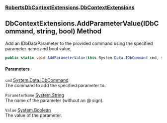 ### [RobertsDbContextExtensions](RobertsDbContextExtensions 'RobertsDbContextExtensions').[DbContextExtensions](DbContextExtensions 'RobertsDbContextExtensions.DbContextExtensions')
## DbContextExtensions.AddParameterValue(IDbCommand, string, bool) Method
Add an IDbDataParameter to the provided command using the specified
parameter name and bool value.
```csharp
public static void AddParameterValue(this System.Data.IDbCommand cmd, string ParameterName, bool Value);
```
#### Parameters
<a name='RobertsDbContextExtensions_DbContextExtensions_AddParameterValue(System_Data_IDbCommand_string_bool)_cmd'></a>
`cmd` [System.Data.IDbCommand](https://docs.microsoft.com/en-us/dotnet/api/System.Data.IDbCommand 'System.Data.IDbCommand')  
The command to add the specified parameter to.
  
<a name='RobertsDbContextExtensions_DbContextExtensions_AddParameterValue(System_Data_IDbCommand_string_bool)_ParameterName'></a>
`ParameterName` [System.String](https://docs.microsoft.com/en-us/dotnet/api/System.String 'System.String')  
The name of the parameter (without an @ sign).
  
<a name='RobertsDbContextExtensions_DbContextExtensions_AddParameterValue(System_Data_IDbCommand_string_bool)_Value'></a>
`Value` [System.Boolean](https://docs.microsoft.com/en-us/dotnet/api/System.Boolean 'System.Boolean')  
The value of the parameter.
  
